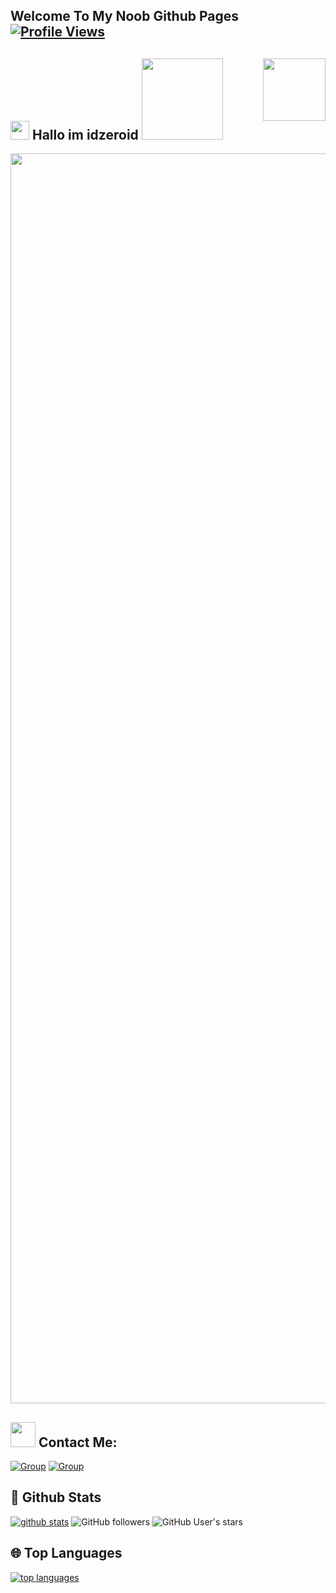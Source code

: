 ## Welcome To My Noob Github Pages [![Profile Views](https://gpvc.arturio.dev/idzero23)](https://github.com/idzero23)

## <img src="https://raw.githubusercontent.com/MartinHeinz/MartinHeinz/master/wave.gif" width="30px"> Hallo im idzeroid <img src="https://i.pinimg.com/originals/01/63/6c/01636c5434cd0462086620c60fdfec16.gif" width="130px">  <img align='right' src='https://user-images.githubusercontent.com/5713670/87202985-820dcb80-c2b6-11ea-9f56-7ec461c497c3.gif' width='100'>  
 

<p align="center"><a href="https://t.me/idzero_gr"><img src="https://telegra.ph/file/378aae4c3cc5c066e49f6.jpg" width="2000"></a></p>

## <img height="40" src="https://raw.githubusercontent.com/innng/innng/master/assets/kyubey.gif"/> **Contact Me:**

[![Group](https://img.shields.io/badge/dynamic/json?logo=telegram&label=%40Idzero_gr&labelColor=282c34&suffix=+members&color=2CA5E0&query=%24.data.totalSubs&url=https%3A%2F%2Fapi.spencerwoo.com%2Fsubstats%2F%3Fsource%3Dtelegram%26queryKey%3DIdzero_gr&longCache=true%22)](https://t.me/idzero_gr)
[![Group](https://img.shields.io/badge/dynamic/json?logo=telegram&label=%40ArtezId&labelColor=282c34&suffix=+members&color=2CA5E0&query=%24.data.totalSubs&url=https%3A%2F%2Fapi.spencerwoo.com%2Fsubstats%2F%3Fsource%3Dtelegram%26queryKey%3DArtezID&longCache=true%22)](https://t.me/ArtezId)
   

##  🐙 **Github Stats** 

[![github stats](https://github-readme-stats.vercel.app/api?username=idzero23&show_icons=true&theme=radical)](https://github.com/idzero23)
![GitHub followers](https://img.shields.io/github/followers/idzero23?color=aqua&label=Followers&style=for-the-badge)
![GitHub User's stars](https://img.shields.io/github/stars/idzero23?affiliations=OWNER&color=aqua&style=for-the-badge)


## 🌐 **Top Languages**

[![top languages](https://github-readme-stats.vercel.app/api/top-langs/?username=idzero23&show_icons=true&theme=radical&layout=compact)](https://github.com/idzero23)
